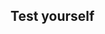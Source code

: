 ## Test yourself

<html>
<head>
	<meta http-equiv="X-UA-Compatible" content="IE=edge">
    <meta http-equiv="content-type" content="text/html; charset=utf-8">
	<meta name="viewport" content="initial-scale=1.0">
    <title>Quiz</title>
    <!-- jquery for maximum compatibility -->
	<link type="text/css" rel="stylesheet" href="https://stackpath.bootstrapcdn.com/twitter-bootstrap/2.2.1/css/bootstrap-combined.min.css">
    <!--<script src="http://ajax.googleapis.com/ajax/libs/jquery/1.9.1/jquery.min.js"></script>-->
	<script src="https://code.jquery.com/jquery-1.11.1.min.js" integrity="sha256-VAvG3sHdS5LqTT+5A/aeq/bZGa/Uj04xKxY8KM/w9EE=" crossorigin="anonymous"></script>
	<script src="https://stackpath.bootstrapcdn.com/bootstrap/3.3.5/js/bootstrap.min.js"></script>
    <script>

    var quiztitle// = "Bobby's Sample Quiz";

    /**
    * Set the information about your questions here. The correct answer string needs to match
    * the correct choice exactly, as it does string matching. (case sensitive)
    *
    */

/**
*Let's create the randomization of the questions!
*/

function shuffle(array) {
  var currentIndex = array.length, temporaryValue, randomIndex;

  // While there remain elements to shuffle...
  while (0 !== currentIndex) {

    // Pick a remaining element...
    randomIndex = Math.floor(Math.random() * currentIndex);
    currentIndex -= 1;

    // And swap it with the current element.
    temporaryValue = array[currentIndex];
    array[currentIndex] = array[randomIndex];
    array[randomIndex] = temporaryValue;
  }

  return array;
}
	    
if (!("scramble" in Array.prototype)) {
  Object.defineProperty(Array.prototype, "scramble", {
    enumerable: false,
    value: function() {
      var o, i, ln = this.length;
      while (ln--) {
        i = Math.random() * (ln + 1) | 0;
        o = this[ln];
        this[ln] = this[i];
        this[i] = o;
      }
      return this;
    }
  });
}		
	    
    var quiz = [
        {
            "question"      :   "Q1: Which of the following scripts would make a sprite point to the right and move in that direction when the right arrow key is pressed??",
            "image"         :   "images/montage-1.png",
            "choices"       :   [
                                    "A",
                                    "B",
                                    "C",
                                    "D"
                                ],
            "correct"       :   "D",
            "explanation"   :   "You chose the correct script.",
        },
        {
            "question"      :   "Q2: Who is on the two dollar bill?",
            "image"         :   "http://upload.wikimedia.org/wikipedia/commons/thumb/9/94/US_%242_obverse-high.jpg/320px-US_%242_obverse-high.jpg",
            "choices"       :   [
                                    "Thomas Jefferson",
                                    "Dwight D. Eisenhower",
                                    "Benjamin Franklin",
                                    "Abraham Lincoln"
                                ],
            "correct"       :   "Thomas Jefferson",
            "explanation"   :   "The two dollar bill is seldom seen in circulation. As a result, some businesses are confused when presented with the note.",
        },
        {
            "question"      :   "Q3: What event began on April 12, 1861?",
            "image"         :   "",
            "choices"       :   [
                                    "First manned flight",
                                    "California became a state",
                                    "American Civil War began",
                                    "Declaration of Independence"
                                ],
            "correct"       :   "American Civil War began",
            "explanation"   :   "South Carolina came under attack when Confederate soldiers attacked Fort Sumter. The war lasted until April 9th 1865.",
        },

    ];

//use this for IE syntax error at => : ECMA script 6 not supported in IE 11 :(
//quiz.forEach(function(q){ return q.choices.scramble()});

//use this for ECMA script 6
quiz.forEach(q => q.choices.scramble());
//console.log(quiz[0].choices);
		
quiz = shuffle(quiz);
	    
    /******* No need to edit below this line *********/
    var currentquestion = 0, score = 0, submt=true, picked;

    jQuery(document).ready(function($){

        /**
         * HTML Encoding function for alt tags and attributes to prevent messy
         * data appearing inside tag attributes.
         */
        function htmlEncode(value){
          return $(document.createElement('div')).text(value).html();
        }

        /**
         * This will add the individual choices for each question to the ul#choice-block
         *
         * @param {choices} array The choices from each question
         */
		function addChoices(choices){
			if(typeof choices !== "undefined" && $.type(choices) == "array"){
				$('#choice-block').empty();
				for(var i=0;i<choices.length; i++){
				$(document.createElement('li')).addClass('choice choice-box btn').attr('data-index', i).text(choices[i]).appendTo('#choice-block');
				}
			}
		}
        
        /**
         * Resets all of the fields to prepare for next question
         */
		function nextQuestion(){
			submt = true;
			$('#explanation').empty();
			$('#question').text(quiz[currentquestion]['question']);
			$('#pager').text('Question ' + Number(currentquestion + 1) + ' of ' + quiz.length);
			if(quiz[currentquestion].hasOwnProperty('image') && quiz[currentquestion]['image'] != ""){
				if($('#question-image').length == 0){
					$(document.createElement('img')).addClass('question-image').attr('id', 'question-image').attr('src', quiz[currentquestion]['image']).attr('alt', htmlEncode(quiz[currentquestion]['question'])).insertAfter('#question');
				} else {
					$('#question-image').attr('src', quiz[currentquestion]['image']).attr('alt', htmlEncode(quiz[currentquestion]['question']));
				}
			} else {
				$('#question-image').remove();
			}
			addChoices(quiz[currentquestion]['choices']);
			setupButtons();
			
			jQuery(document).ready(function($){
				$("#question").html(function(){
					var text= $(this).text().trim().split(" ");
					var first = text.shift();
					return (text.length > 0 ? "<span class='number'>"+ first +"</span> " : first) + text.join(" ");
				});
				
				$('p.pager').each(function(){
					var text = $(this).text().split(' ');
					if(text.length < 2)
						return;
					
					text[1] = '<span class="qnumber">'+text[1]+'</span>';
					$(this).html(
						text.join(' ')
					);
				});
				
			});
			
        }

        /**
         * After a selection is submitted, checks if its the right answer
         *
         * @param {choice} number The li zero-based index of the choice picked
         */
        function processQuestion(choice){
            if(quiz[currentquestion]['choices'][choice] == quiz[currentquestion]['correct']){
				$('.choice').eq(choice).addClass('btn-success').css({'font-weight':'bold', 'border-color':'#51a351', 'color':'#fff'});
				$('#explanation').html('<span class="correct">CORRECT!</span> ' + htmlEncode(quiz[currentquestion]['explanation']));
				score++;
			} else {
                $('.choice').eq(choice).addClass('btn-danger').css({'font-weight':'bold', 'border-color':'#f93939', 'color':'#fff'});
                $('#explanation').html('<span class="incorrect">INCORRECT!</span> ' + htmlEncode(quiz[currentquestion]['explanation']));
            }
            currentquestion++;

			if(currentquestion == quiz.length){
				$('#submitbutton').html('GET QUIZ RESULTS').removeClass('btn-success').addClass('btn-info').css({'border-color':'#3a87ad', 'color':'#fff'}).on('click', function(){
					$(this).text('GET QUIZ RESULTS').on('click');
					endQuiz();
				})
				
			} else if (currentquestion < quiz.length){
				$('#submitbutton').html('NEXT QUESTION &raquo;').removeClass('btn-success').addClass('btn-warning').css({'font-weight':'bold', 'border-color':'#faa732', 'color':'#fff'}).on('click', function(){
					$(this).text('- CHECK ANSWER -').removeClass('btn-warning').addClass('btn-success').css({'font-weight':'bold', 'border-color':'#51a351', 'color':'#fff'}).on('click');
					nextQuestion();
				})
			} else {
				//	$('#submitbutton').html('NEXT QUESTION &raquo;').on('click', function(){
				//		$(this).text('- CHECK ANSWER -').css({'color':'inherit'}).on('click');
				//	})
			}

			
		}

        /**
         * Sets up the event listeners for each button.
         */
		function setupButtons(){
			$('.choice').on('click', function(){
				picked = $(this).attr('data-index');
				$('.choice').removeAttr('style').off('mouseout mouseover');
				$(this).css({'font-weight':'bold', 'border-color':'#51a351', 'color':'#51a351'});
				if(submt){
					submt=false;
					$('#submitbutton').css({'color':'#fff','cursor':'pointer'}).on('click', function(){
						$('.choice').off('click');
						$(this).off('click');
						processQuestion(picked);
					});
				}
			})
		}
        
        /**
         * Quiz ends, display a message.
         */
		function endQuiz(){
			$('#explanation').empty();
			$('#question').empty();
			$('#choice-block').empty();
			$('#submitbutton').remove();
			$('.rsform-block-submit').addClass('show');
			$('#question').text("You got " + score + " out of " + quiz.length + " correct.");
			$(document.createElement('h4')).addClass('score').text(Math.round(score/quiz.length * 100) + '%').insertAfter('#question');			
		}

        /**
         * Runs the first time and creates all of the elements for the quiz
         */
		function init(){
			//add title
			if(typeof quiztitle !== "undefined" && $.type(quiztitle) === "string"){
				$(document.createElement('h2')).text(quiztitle).appendTo('#frame');
			} //else {
				//$(document.createElement('h2')).text("Quiz").appendTo('#frame');
//			}
			
			//add pager and questions
			if(typeof quiz !== "undefined" && $.type(quiz) === "array"){
				//add pager
				$(document.createElement('p')).addClass('pager').attr('id','pager').text('Question 1 of ' + quiz.length).appendTo('#frame');
				//add first question
				$(document.createElement('h3')).addClass('question').attr('id', 'question').text(quiz[0]['question']).appendTo('#frame');
				//add image if present
				if(quiz[0].hasOwnProperty('image') && quiz[0]['image'] != ""){
					$(document.createElement('img')).addClass('question-image').attr('id', 'question-image').attr('src', quiz[0]['image']).attr('alt', htmlEncode(quiz[0]['question'])).appendTo('#frame');
				}
				
				$(document.createElement('p')).addClass('explanation').attr('id','explanation').html('').appendTo('#frame');
				
				//questions holder
				$(document.createElement('ul')).attr('id', 'choice-block').appendTo('#frame');
				
				//add choices
				addChoices(quiz[0]['choices']);
				
				//add submit button
				$(document.createElement('div')).addClass('btn-success choice-box').attr('id', 'submitbutton').text('- CHECK ANSWER -').css({'font-weight':'bold', 'color':'#fff','padding':'30px 0', 'border-radius':'10px'}).appendTo('#frame');
				
				setupButtons();
			}
		}
	
		init();
	
	});
		
	jQuery(document).ready(function($){			
		$("#question").html(function(){
		var text= $(this).text().trim().split(" ");
		var first = text.shift();
			return (text.length > 0 ? "<span class='number'>"+ first +"</span> " : first) + text.join(" ");
		});
		
		$('p.pager').each(function(){
			var text = $(this).text().split(' ');
			if(text.length < 2)
				return;
			
			text[1] = '<span class="qnumber">'+text[1]+'</span>';
			$(this).html(
				text.join(' ')
			);
		});

	});	

		function copyText() {
			var output = document.getElementById("frame").innerHTML;
			document.getElementById("placecontent").value = output;
		}
	    
    </script>
    <style type="text/css" media="all">
		input 													{ height:30px !important; }
		input[type=checkbox]									{ height:30px !important; margin-top:-3px !important; margin-right:5px !important; box-shadow:none; background-color:#ffffff; position:relative !important; }
		textarea												{ width: 90%; margin: 0 auto; display: block; }
		input[type=radio]										{ height:30px !important; margin-top:-3px !important; margin-right:5px !important; box-shadow:none; background-color:#ffffff; position:relative !important; }
		.form-group input, .form-group select 					{ height:30px; padding: 0px 12px; }
		.form-horizontal .form-group							{ margin:10px; }
		.formContainer .formControlLabel 						{ width:auto !important; min-width:150px; margin:0; padding:0; }
		.formControls											{ width:100%; padding:0; margin: 10px 0 20px auto; }
		.radio 													{ padding-top:0 !important; padding-left:8px !important; }
		.radio-inline											{ margin-right:10px; padding-top:0 !important; display:inline; }
		.bold													{ font-weight:bold; }
		.italic 												{ font-style:italic; }
		.clear					 								{ width:100%; margin:0 !important; }
		.rsform-block-submit 									{ display:none; }
		.show 													{ display: block !important; }
/*		.rsform-block-placecontent 								{ display:none; } */
		#submit													{ margin:0 auto; display:block; }

		/* QUIZ STYLES */
		ol,ul 													{ list-style:none; }
		strong 													{ font-weight:700; }
		#frame 													{ width:auto; max-width: 800px; background:transparent; margin:3px auto; padding:10px; color:#333 !important; }
		div#frame h2 											{ width:auto; border-bottom:1px solid #bdbdbd; padding:0 0 5px 0; font-size:30px; }
		h3.question 											{ font-weight:normal; margin:20px 0; padding:0; font-style:italic; display:block; }
		p.pager 												{ margin:5px 0 5px; color:#999; text-align:right; }
		.qnumber 												{ font-size:25px; font-weight:bold; font-style:italic; vertical-align:bottom; }
		.number 												{ font-size:25px; font-weight:bold; font-style:normal; vertical-align:inherit; padding-right:10px; }
		.score 													{ width:100%; display:inline-block; margin:30px 0; font-size:100px; text-align:center; }
		img.question-image 										{ width:100%; height:auto; display:block; max-width:250px; margin:10px auto; border:1px solid #ccc; }
		#choice-block 											{ display:block; list-style:none; margin:0; padding:0; cursor: pointer; }
	/*	#submitbutton 											{ cursor:pointer; -webkit-border-radius: 5px; -moz-border-radius: 5px; border-radius: 5px; } */
	/*	#submitbutton:hover 									{ background:#7b8da6; } */
		#explanation 											{ width:auto; min-height:100px; margin:0 auto; padding:20px 0; text-align:center; }
		#explanation span 										{ font-weight:bold; padding-right:8px; }
		.choice-box 											{ width:100%;  display:block;  text-align:center;  margin:5px auto !important; padding:10px 0 !important; border:1px solid #bdbdbd; }
		.correct 												{ color:#51a351; font-size: 20px; display: block; margin-bottom: 5px; border-bottom: 1px #51a351 solid; padding-bottom: 5px; }
		.incorrect 												{ color:#f93939; font-size: 20px; display: block; margin-bottom: 5px; border-bottom: 1px #f93939 solid; padding-bottom: 5px; }
    </style>
</head>
<body>
<div class="form-group rsform-block rsform-block-framecontent">
    <div id="frame" role="content"></div>
</div>
<hr>
<!--<div class="form-group rsform-block rsform-block-placecontent">
	<label class="col-sm-3 control-label formControlLabel" data-toggle="tooltip" title="" for="placecontent"></label>
	<div class="col-sm-6 formControls">
		<textarea cols="50" rows="5" name="form[placecontent]" id="placecontent" readonly="" class="rsform-text-box form-control rsform-text-box"></textarea>			
	</div>
</div>	-->
	
<!--<div class="col-sm-6 formControls rsform-block-submit">
	<button type="submit" name="form[submit]" id="submit" onclick="copyText()" class="rsform-submit-button  btn btn-primary">Submit Quiz</button>			
</div> -->
</body>
</html>
